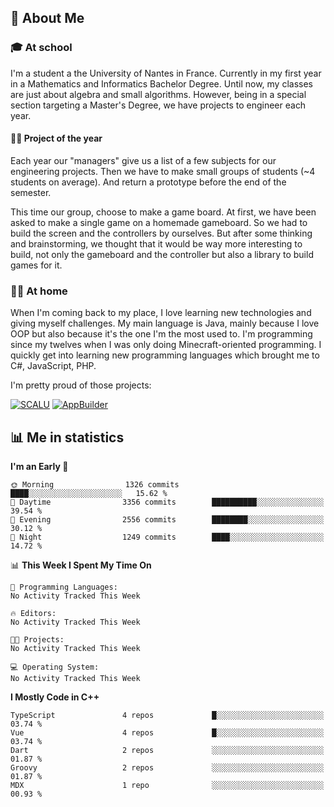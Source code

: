 ## 👀 About Me

### 🎓 At school

I'm a student a the University of Nantes in France. Currently in my first year in a Mathematics and Informatics Bachelor Degree. Until now, my classes are just about algebra and small algorithms. However, being in a special section targeting a Master's Degree, we have projects to engineer each year. 

#### 🔧🔬 Project of the year

Each year our "managers" give us a list of a few subjects for our engineering projects. Then we have to make small groups of students (~4 students on average). And return a prototype before the end of the semester.

This time our group, choose to make a game board. At first, we have been asked to make a single game on a homemade gameboard. So we had to build the screen and the controllers by ourselves. 
But after some thinking and brainstorming, we thought that it would be way more interesting to build, not only the gameboard and the controller but also a library to build games for it.

### 👨‍💻 At home

When I'm coming back to my place, I love learning new technologies and giving myself challenges. My main language is Java, mainly because I love OOP but also because it's the one I'm the most used to. I'm programming since my twelves when I was only doing Minecraft-oriented programming.  I quickly get into learning new programming languages which brought me to C#, JavaScript, PHP. 

I'm pretty proud of those projects:

[![SCALU](https://github-readme-stats.vercel.app/api/pin?username=renardfute&repo=SCALU)](https://github.com/renardfute/scalu)
[![AppBuilder](https://github-readme-stats.vercel.app/api/pin?username=pulsedev2&repo=AppBuilder)](https://github.com/pulsedev2/AppBuilder)

## 📊 Me in statistics
<!--START_SECTION:waka-->
**I'm an Early 🐤** 

```text
🌞 Morning                1326 commits        ████░░░░░░░░░░░░░░░░░░░░░   15.62 % 
🌆 Daytime                3356 commits        ██████████░░░░░░░░░░░░░░░   39.54 % 
🌃 Evening                2556 commits        ████████░░░░░░░░░░░░░░░░░   30.12 % 
🌙 Night                  1249 commits        ████░░░░░░░░░░░░░░░░░░░░░   14.72 % 
```


📊 **This Week I Spent My Time On** 

```text
💬 Programming Languages: 
No Activity Tracked This Week

🔥 Editors: 
No Activity Tracked This Week

🐱‍💻 Projects: 
No Activity Tracked This Week

💻 Operating System: 
No Activity Tracked This Week
```

**I Mostly Code in C++** 

```text
TypeScript               4 repos             █░░░░░░░░░░░░░░░░░░░░░░░░   03.74 % 
Vue                      4 repos             █░░░░░░░░░░░░░░░░░░░░░░░░   03.74 % 
Dart                     2 repos             ░░░░░░░░░░░░░░░░░░░░░░░░░   01.87 % 
Groovy                   2 repos             ░░░░░░░░░░░░░░░░░░░░░░░░░   01.87 % 
MDX                      1 repo              ░░░░░░░░░░░░░░░░░░░░░░░░░   00.93 % 
```




<!--END_SECTION:waka-->
